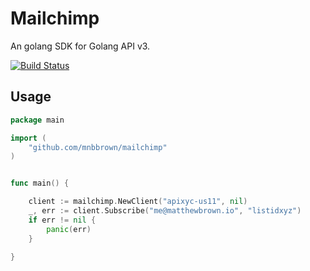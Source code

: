 # Mailchimp 

An golang SDK for Golang API v3.

[![Build Status](https://ci.matthewbrown.io/api/badge/github.com/mnbbrown/mailchimp/status.svg?branch=master)](https://ci.matthewbrown.io/github.com/mnbbrown/mailchimp)

## Usage

```go
package main

import (
    "github.com/mnbbrown/mailchimp"
)


func main() {

    client := mailchimp.NewClient("apixyc-us11", nil)
    _, err := client.Subscribe("me@matthewbrown.io", "listidxyz")
    if err != nil {
        panic(err)
    }

}
```